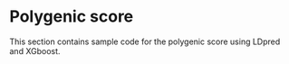 # Polygenic score

This section contains sample code for the polygenic score using LDpred and XGboost.

